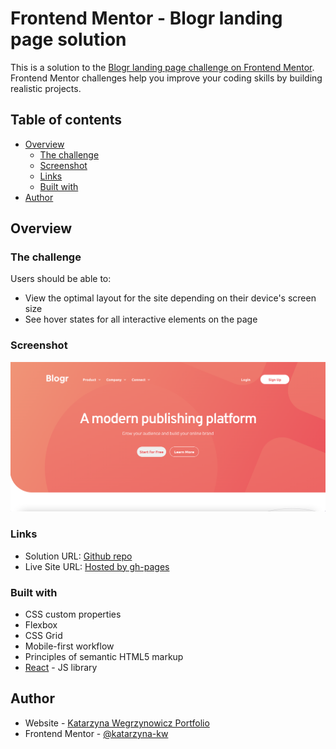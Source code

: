# Frontend Mentor - Blogr landing page solution

This is a solution to the [Blogr landing page challenge on Frontend Mentor](https://www.frontendmentor.io/challenges/blogr-landing-page-EX2RLAApP). Frontend Mentor challenges help you improve your coding skills by building realistic projects. 

## Table of contents

- [Overview](#overview)
  - [The challenge](#the-challenge)
  - [Screenshot](#screenshot)
  - [Links](#links)
  - [Built with](#built-with)
- [Author](#author)


## Overview

### The challenge

Users should be able to:

- View the optimal layout for the site depending on their device's screen size
- See hover states for all interactive elements on the page

### Screenshot

![](./public/assets/screenshot.png)


### Links

- Solution URL: [Github repo](https://github.com/katarzyna-kw/blogr-landing)
- Live Site URL: [Hosted by gh-pages](katarzyna-kw.github.io/blogr-landing/)

### Built with

- CSS custom properties
- Flexbox
- CSS Grid
- Mobile-first workflow
- Principles of semantic HTML5 markup
- [React](https://reactjs.org/) - JS library


## Author

- Website - [Katarzyna Wegrzynowicz Portfolio](https://github.com/katarzyna-kw/portfolio-website)
- Frontend Mentor - [@katarzyna-kw](https://www.frontendmentor.io/profile/katarzyna-kw)